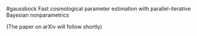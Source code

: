 #gaussbock
Fast cosmological parameter estimation with parallel-iterative Bayesian nonparametrics

(The paper on arXiv will follow shortly)
